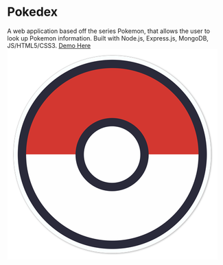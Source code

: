 # Pokedex
A web application based off the series Pokemon, that allows the user to look up Pokemon information. Built with Node.js, Express.js, MongoDB, JS/HTML5/CSS3. 
[Demo Here](https://vast-journey-53852.herokuapp.com/pokedex/home)
![alt text](https://github.com/VincentP05/MyPoked3x/blob/master/public/images/pokeball.png "Pokeball")



